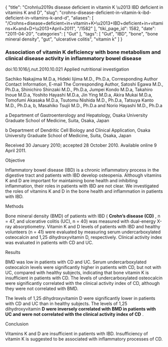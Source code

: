 {
    "title": "Crohn\u2019s disease deficient in vitamin K \u2013 IBD deficient in vitamins K and D",
    "slug": "crohns-disease-deficient-in-vitamin-k-ibd-deficient-in-vitamins-k-and-d",
    "aliases": [
        "/Crohns+disease+deficient+in+vitamin+K+\u2013+IBD+deficient+in+vitamins+K+and+D+\u2013+April+2011",
        "/1582"
    ],
    "tiki_page_id": 1582,
    "date": "2011-04-20",
    "categories": [
        "Gut"
    ],
    "tags": [
        "Gut",
        "IBD",
        "bone",
        "bone mineral density",
        "gut",
        "ulcerative colitis",
        "vitamin k"
    ]
}


### Association of vitamin K deficiency with bone metabolism and clinical disease activity in inflammatory bowel disease

doi:10.1016/j.nut.2010.10.021 Applied nutritional investigation

Sachiko Nakajima M.D.a, Hideki Iijima M.D., Ph.D.a, Corresponding Author Contact Information, E-mail The Corresponding Author, Satoshi Egawa M.D., Ph.D.a, Shinichiro Shinzaki M.D., Ph.D.a, Jumpei Kondo M.D.a, Takahiro Inoue M.D.a, Yoshito Hayashi M.D.a, Jin Ying M.D.a, Akira Mukai M.D.a, Tomofumi Akasaka M.D.a, Tsutomu Nishida M.D., Ph.D.a, Tatsuya Kanto M.D., Ph.D.a, b, Masahiko Tsujii M.D., Ph.D.a and Norio Hayashi M.D., Ph.D.a

a Department of Gastroenterology and Hepatology, Osaka University Graduate School of Medicine, Suita, Osaka, Japan

b Department of Dendritic Cell Biology and Clinical Application, Osaka University Graduate School of Medicine, Suita, Osaka, Japan

Received 30 January 2010; accepted 28 October 2010. Available online 9 April 2011.

Objective

Inflammatory bowel disease (IBD) is a chronic inflammatory process in the digestive tract and patients with IBD develop osteopenia. Although vitamins K and D are important for maintaining bone health and inhibiting inflammation, their roles in patients with IBD are not clear. We investigated the roles of vitamins K and D in the bone health and inflammation in patients with IBD.

Methods

Bone mineral density (BMD) of patients with IBD ( **Crohn’s disease (CD)** , n = 47, and ulcerative colitis (UC), n = 40) was measured with dual-energy X-ray absorptiometry. Vitamin K and D levels of patients with IBD and healthy volunteers (n = 41) were evaluated by measuring serum undercarboxylated osteocalcin and 1,25 dihydroxyvitamin D, respectively. Clinical activity index was evaluated in patients with CD and UC.

Results

BMD was low in patients with CD and UC. Serum undercarboxylated osteocalcin levels were significantly higher in patients with CD, but not with UC, compared with healthy subjects, indicating that bone vitamin K is insufficient in patients with CD. The levels of undercarboxylated osteocalcin were significantly correlated with the clinical activity index of CD, although they were not correlated with BMD. 

The levels of 1,25 dihydroxyvitamin D were significantly lower in patients with CD and UC than in healthy subjects. The levels of 1,25 dihydroxyvitamin  **D were inversely correlated with BMD in patients with UC and were not correlated with the clinical activity index of CD** .

Conclusion

Vitamins K and D are insufficient in patients with IBD. Insufficiency of vitamin K is suggested to be associated with inflammatory processes of CD.